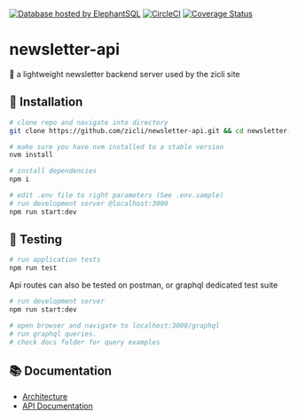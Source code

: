 [![Database hosted by ElephantSQL](https://img.shields.io/badge/Database%20Host-ElephantSQL-blue)](https://www.elephantsql.com)
[![CircleCI](https://circleci.com/gh/zicli/newsletter-api/tree/develop.svg?style=svg&circle-token=8981bb48566dd0834fabea1f0765545438b7364f)](https://circleci.com/gh/zicli/newsletter-api/tree/develop)
[![Coverage Status](https://coveralls.io/repos/github/zicli/newsletter-api/badge.svg?branch=develop)](https://coveralls.io/github/zicli/newsletter-api?branch=develop)
# newsletter-api
:newspaper: a lightweight newsletter backend server used by the zicli site

## :wrench: Installation

```bash
# clone repo and navigate into directory
git clone https://github.com/zicli/newsletter-api.git && cd newsletter-api

# make sure you have nvm installed to a stable version 
nvm install

# install dependencies
npm i

# edit .env file to right parameters (See .env.sample)
# run development server @localhost:3000
npm run start:dev
```
## :microscope: Testing
```bash
# run application tests
npm run test
```
Api routes can also be tested on postman, or graphql dedicated test suite
```bash
# run development server
npm run start:dev

# open browser and navigate to localhost:3000/graphql
# run graphql queries.
# check docs folder for query examples
```
## :books: Documentation
- [Architecture](https://github.com/zicli/newsletter-api/blob/develop/docs/architecture.md)
- [API Documentation](https://github.com/zicli/newsletter-api/blob/develop/docs/api.md)